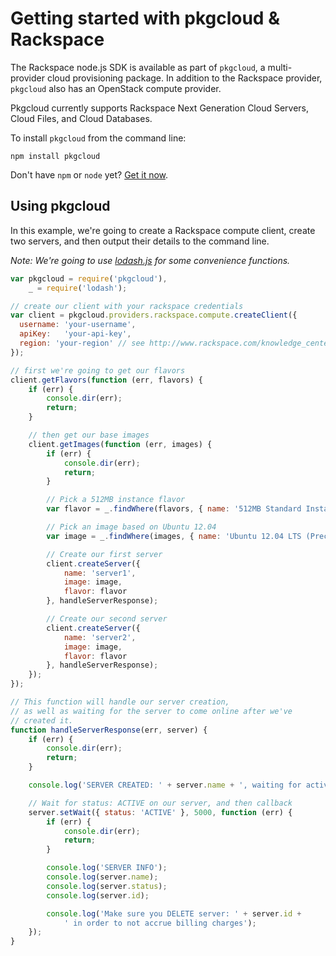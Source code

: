 # Getting started with pkgcloud & Rackspace

The Rackspace node.js SDK is available as part of `pkgcloud`, a multi-provider cloud provisioning package. In addition to the Rackspace provider, `pkgcloud` also has an OpenStack compute provider.

Pkgcloud currently supports Rackspace Next Generation Cloud Servers, Cloud Files, and Cloud Databases.

To install `pkgcloud` from the command line:

```
npm install pkgcloud
```

Don't have `npm` or `node` yet? [Get it now](http://nodejs.org/download).

## Using pkgcloud

In this example, we're going to create a Rackspace compute client, create two servers, and then output their details to the command line.

*Note: We're going to use [lodash.js](https://lodash.com) for some convenience functions.*

```Javascript
var pkgcloud = require('pkgcloud'),
    _ = require('lodash');

// create our client with your rackspace credentials
var client = pkgcloud.providers.rackspace.compute.createClient({
  username: 'your-username',
  apiKey:   'your-api-key',
  region: 'your-region' // see http://www.rackspace.com/knowledge_center/article/about-regions
});

// first we're going to get our flavors
client.getFlavors(function (err, flavors) {
    if (err) {
        console.dir(err);
        return;
    }

    // then get our base images
    client.getImages(function (err, images) {
        if (err) {
            console.dir(err);
            return;
        }

        // Pick a 512MB instance flavor
        var flavor = _.findWhere(flavors, { name: '512MB Standard Instance' });

        // Pick an image based on Ubuntu 12.04
        var image = _.findWhere(images, { name: 'Ubuntu 12.04 LTS (Precise Pangolin)' });

        // Create our first server
        client.createServer({
            name: 'server1',
            image: image,
            flavor: flavor
        }, handleServerResponse);

        // Create our second server
        client.createServer({
            name: 'server2',
            image: image,
            flavor: flavor
        }, handleServerResponse);
    });
});

// This function will handle our server creation,
// as well as waiting for the server to come online after we've
// created it.
function handleServerResponse(err, server) {
    if (err) {
        console.dir(err);
        return;
    }

    console.log('SERVER CREATED: ' + server.name + ', waiting for active status');

    // Wait for status: ACTIVE on our server, and then callback
    server.setWait({ status: 'ACTIVE' }, 5000, function (err) {
        if (err) {
            console.dir(err);
            return;
        }

        console.log('SERVER INFO');
        console.log(server.name);
        console.log(server.status);
        console.log(server.id);

        console.log('Make sure you DELETE server: ' + server.id +
            ' in order to not accrue billing charges');
    });
}
```
